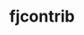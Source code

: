 ---
title: "fjcontrib"
layout: cache
categories: [package, develop-2025-01-05]
meta: {"versions": ["1.054"], "compilers": ["gcc@=11.4.0"], "oss": ["ubuntu22.04"], "platforms": ["linux"], "targets": ["x86_64_v3"], "stacks": ["hep", "root"], "num_specs": 1, "num_specs_by_stack": {"root": 1, "hep": 1}}
spec_details: [{"hash": "s44tmi6wsmfugcyz6v4bd7qunzg7k5jz", "compiler": "gcc@=11.4.0", "versions": ["1.054"], "os": "ubuntu22.04", "platform": "linux", "target": "x86_64_v3", "variants": ["build_system=autotools"], "stacks": ["root", "hep"], "size": "-", "tarball": "https://binaries.spack.io/develop-2025-01-05/build_cache/linux-ubuntu22.04-x86_64_v3/gcc-11.4.0/fjcontrib-1.054/linux-ubuntu22.04-x86_64_v3-gcc-11.4.0-fjcontrib-1.054-s44tmi6wsmfugcyz6v4bd7qunzg7k5jz.spack"}]
---